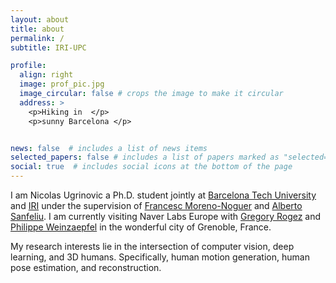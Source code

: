 ```yaml
---
layout: about
title: about
permalink: /
subtitle: IRI-UPC

profile:
  align: right
  image: prof_pic.jpg
  image_circular: false # crops the image to make it circular
  address: >
    <p>Hiking in  </p>
    <p>sunny Barcelona </p>


news: false  # includes a list of news items
selected_papers: false # includes a list of papers marked as "selected={true}"
social: true  # includes social icons at the bottom of the page
---
```


I am Nicolas Ugrinovic a Ph.D. student jointly at [Barcelona Tech University](https://www.upc.edu/en) and [IRI](https://www.iri.upc.edu/) 
under the supervision of [Francesc Moreno-Noguer](http://www.iri.upc.edu/people/fmoreno/) and 
[Alberto Sanfeliu](http://www.iri.upc.edu/people/sanfeliu/). I am currently visiting Naver Labs Europe with 
[Gregory Rogez](https://europe.naverlabs.com/people_user/Gregory-Rogez/) and 
[Philippe Weinzaepfel](https://europe.naverlabs.com/people_user/pweinzae/) in the wonderful city of Grenoble, France. 

My research interests lie in the intersection of computer vision, deep learning, and 3D humans. Specifically, human motion generation, 
human pose estimation, and reconstruction.



